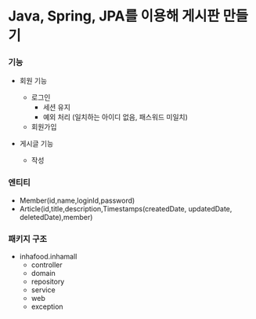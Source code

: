 # Java, Spring, JPA를 이용해 게시판 만들기

### 기능

- 회원 기능
  - 로그인
    - 세션 유지
    - 예외 처리 (일치하는 아이디 없음, 패스워드 미일치)
  - 회원가입


- 게시글 기능
  - 작성

### 엔티티

- Member(id,name,loginId,password)
- Article(id,title,description,Timestamps(createdDate, updatedDate, deletedDate),member)

### 패키지 구조

- inhafood.inhamall
  - controller
  - domain
  - repository
  - service
  - web
  - exception
